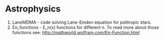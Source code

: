 # Astrophysics

1. LaneMDMA - code solving Lane-Emden equation for politropic stars.
2. En_functions - E_n(x) functions for different n. To read more about those functions see: http://mathworld.wolfram.com/En-Function.html
